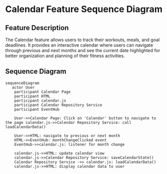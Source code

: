 # Calendar Feature Sequence Diagram

## Feature Description
The Calendar feature allows users to track their workouts, meals, and goal deadlines. It provides an interactive calendar where users can navigate through previous and next months and see the current date highlighted for better organization and planning of their fitness activities.

## Sequence Diagram
```mermaid
sequenceDiagram
   actor User
    participant Calendar Page 
    participant HTML
    participant calendar.js
    participant Calendar Repository Service
    participant EventHub
    
    User->>Calendar Page: Click on 'Calendar' button to navigate to the page calendar.js->>Calendar Repository Service: call loadCalendarData()

    User->>HTML: navigate to previous or next month 
    HTML->>EventHub: monthChangeClicked event 
    EventHub->>calendar.js: listener for month change

    calendar.js->>HTML: update calendar view 
    calendar.js->>Calendar Repository Service: saveCalendarState() 
    Calendar Repository Service ->> calendar.js: loadCalendarData() 
    calendar.js->>HTML: display calendar data to user